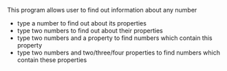 This program allows user to find out information about any number
- type a number to find out about its properties
- type two numbers to find out about their properties
- type two numbers and a property to find numbers which contain this property
- type two numbers and two/three/four properties to find numbers which contain these properties
